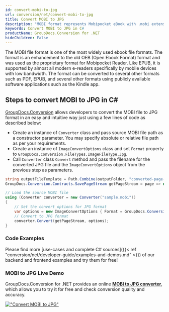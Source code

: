 ```yaml
---
id: convert-mobi-to-jpg
url: conversion/net/convert-mobi-to-jpg
title: Convert MOBI to JPG
description: "MOBI format represents Mobipocket eBook with .mobi extension. Learn how to convert MOBI to JPG file programmatically in C# language using GroupDocs.Conversion for .NET library."
keywords: Convert MOBI to JPG in C#
productName: GroupDocs.Conversion for .NET
hideChildren: False
---
```


The MOBI file format is one of the most widely used ebook file formats. The format is an enhancement to the old OEB (Open Ebook Format) format and was used as the proprietary format for Mobipocket Reader. Like EPUB, it is supported by almost all modern e-readers specifically by mobile devices with low bandwidth. The format can be converted to several other formats such as PDF, EPUB, and several other formats using publicly available software applications such as the Kindle app.

## Steps to convert MOBI to JPG in C#

[GroupDocs.Conversion](https://products.groupdocs.com/conversion/net) allows developers to convert the MOBI file to JPG format in an easy and intuitive way just using a few lines of code as described below:

* Create an instance of `Converter` class and pass source MOBI file path as a constructor parameter. You may specify absolute or relative file path as per your requirements. 
* Create an instance of `ImageConvertOptions` class and set `Format` property to `GroupDocs.Conversion.FileTypes.ImageFileType.Jpg`.
* Call `Converter` class `Convert` method and pass the filename for the converted JPG file and the `ImageConvertOptions` object from the previous step as parameters.

```csharp
string outputFileTemplate = Path.Combine(outputFolder, "converted-page-{0}.jpg");
GroupDocs.Conversion.Contracts.SavePageStream getPageStream = page => new FileStream(string.Format(outputFileTemplate, page), FileMode.Create);

// Load the source MOBI file
using (Converter converter = new Converter("sample.mobi"))
{
    // Set the convert options for JPG format
    var options = new ImageConvertOptions { Format = GroupDocs.Conversion.FileTypes.ImageFileType.Jpg };   
    // Convert to JPG format
    converter.Convert(getPageStream, options);
}
```

### Code Examples

Please find more [use-cases and complete C# sources]({{< ref "conversion/net/developer-guide/examples-and-demos.md" >}}) of our backend and frontend examples and try them for free!

### MOBI to JPG Live Demo

GroupDocs.Conversion for .NET provides an online [**MOBI to JPG converter**](https://products.groupdocs.app/conversion/mobi-to-jpg), which allows you to try it for free and check conversion quality and accuracy.

[!["Convert MOBI to JPG"](conversion/net/images/convert-to-jpg/convert-mobi-to-jpg.png)](https://products.groupdocs.app/conversion/mobi-to-jpg)